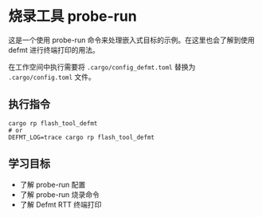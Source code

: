 # 烧录工具 probe-run

这是一个使用 probe-run 命令来处理嵌入式目标的示例。在这里也会了解到使用 defmt 进行终端打印的用法。

在工作空间中执行需要将 `.cargo/config_defmt.toml` 替换为 `.cargo/config.toml` 文件。

## 执行指令

```shell
cargo rp flash_tool_defmt
# or
DEFMT_LOG=trace cargo rp flash_tool_defmt
```

## 学习目标

- 了解 probe-run 配置
- 了解 probe-run 烧录命令
- 了解 Defmt RTT 终端打印
